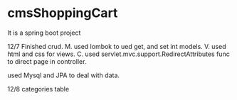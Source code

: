 # cmsShoppingCart
It is a spring boot project

12/7 Finished crud. 
M. used lombok to ued get, and set int models.
V. used html and css for views.
C. used servlet.mvc.support.RedirectAttributes func to direct page in controller.

used Mysql and JPA to deal with data.

12/8
categories table 
